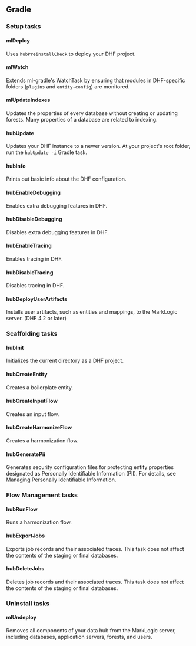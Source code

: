 
## Gradle

### Setup tasks

#### mlDeploy
Uses `hubPreinstallCheck` to deploy your DHF project.

#### mlWatch
Extends ml-gradle's WatchTask by ensuring that modules in DHF-specific folders (`plugins` and `entity-config`) are monitored.

#### mlUpdateIndexes
Updates the properties of every database without creating or updating forests. Many properties of a database are related to indexing.

#### hubUpdate
Updates your DHF instance to a newer version. At your project's root folder, run the `hubUpdate -i` Gradle task.

#### hubInfo
Prints out basic info about the DHF configuration.

#### hubEnableDebugging
Enables extra debugging features in DHF.

#### hubDisableDebugging
Disables extra debugging features in DHF.

#### hubEnableTracing
Enables tracing in DHF.

#### hubDisableTracing
Disables tracing in DHF.

#### hubDeployUserArtifacts
Installs user artifacts, such as entities and mappings, to the MarkLogic server. (DHF 4.2 or later)

### Scaffolding tasks

#### hubInit
Initializes the current directory as a DHF project.

#### hubCreateEntity
Creates a boilerplate entity.

#### hubCreateInputFlow
Creates an input flow.

#### hubCreateHarmonizeFlow
Creates a harmonization flow.

#### hubGeneratePii
Generates security configuration files for protecting entity properties designated as Personally Identifiable Information (PII). For details, see Managing
Personally Identifiable Information.


### Flow Management tasks

#### hubRunFlow
Runs a harmonization flow.

#### hubExportJobs
Exports job records and their associated traces. This task does not affect the contents of the staging or final databases.

#### hubDeleteJobs
Deletes job records and their associated traces. This task does not affect the contents of the staging or final databases.

### Uninstall tasks

#### mlUndeploy
Removes all components of your data hub from the MarkLogic server, including databases, application servers, forests, and users.
